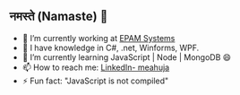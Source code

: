 ## नमस्ते (Namaste) 👋


- 🔭 I’m currently working at [EPAM Systems](https://www.epam.com/)
- 🌱 I have knowledge in C#, .net, Winforms, WPF. 
- 🌱 I’m currently learning JavaScript | Node | MongoDB 😄
- 📫 How to reach me: [LinkedIn- meahuja](https://www.linkedin.com/in/meahuja/)
- ⚡ Fun fact: "JavaScript is not compiled"

